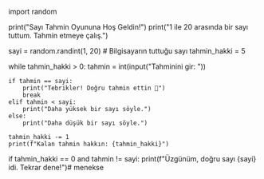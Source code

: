 import random

print("Sayı Tahmin Oyununa Hoş Geldin!")
print("1 ile 20 arasında bir sayı tuttum. Tahmin etmeye çalış.")

sayi = random.randint(1, 20)  # Bilgisayarın tuttuğu sayı
tahmin_hakki = 5

while tahmin_hakki > 0:
    tahmin = int(input("Tahminini gir: "))
    
    if tahmin == sayi:
        print("Tebrikler! Doğru tahmin ettin 🎉")
        break
    elif tahmin < sayi:
        print("Daha yüksek bir sayı söyle.")
    else:
        print("Daha düşük bir sayı söyle.")
    
    tahmin_hakki -= 1
    print(f"Kalan tahmin hakkın: {tahmin_hakki}")

if tahmin_hakki == 0 and tahmin != sayi:
    print(f"Üzgünüm, doğru sayı {sayi} idi. Tekrar dene!")# menekse

